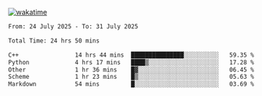 [![wakatime](https://wakatime.com/badge/user/ef685785-b2de-4416-b5c6-df540c453238.svg)](https://wakatime.com/@ef685785-b2de-4416-b5c6-df540c453238)

<!--START_SECTION:waka-->

```txt
From: 24 July 2025 - To: 31 July 2025

Total Time: 24 hrs 50 mins

C++                14 hrs 44 mins  ███████████████░░░░░░░░░░   59.35 %
Python             4 hrs 17 mins   ████▒░░░░░░░░░░░░░░░░░░░░   17.28 %
Other              1 hr 36 mins    █▓░░░░░░░░░░░░░░░░░░░░░░░   06.45 %
Scheme             1 hr 23 mins    █▒░░░░░░░░░░░░░░░░░░░░░░░   05.63 %
Markdown           54 mins         █░░░░░░░░░░░░░░░░░░░░░░░░   03.69 %
```

<!--END_SECTION:waka-->
